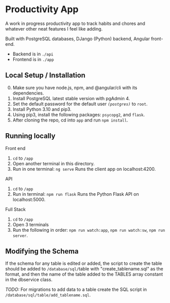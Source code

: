 # Productivity App

A work in progress productivity app to track habits and chores and whatever other neat features I feel like adding.

Built with PostgreSQL databases, DJango (Python) backend, Angular front-end.

- Backend is in `./api`
- Frontend is in `./app`

## Local Setup / Installation
0. Make sure you have node.js, npm, and @angular/cli with its dependencies.
1. Install PostgreSQL latest stable version with pgAdmin 4.
2. Set the default password for the default user <i>`(postgres)`</i> to `root`.
3. Install Python 3.10 and pip3.
4. Using pip3, install the following packages: `psycopg2`, and `flask`.
5. After cloning the repo, cd into `app` and run `npm install`.

## Running locally
Front end
1. `cd` to `/app`
2. Open another terminal in this directory.
3. Run in one terminal: `ng serve` Runs the client app on localhost:4200.

API
1. `cd` to `/app`
2. Run in terminal: `npm run flask` Runs the Python Flask API on localhost:5000.

Full Stack
1. `cd` to `/app`
2. Open 3 terminals
3. Run the following in order: `npm run watch:app`, `npm run watch:sw`, `npm run server`.

## Modifying the Schema
If the schema for any table is edited or added, the script to create the table should be added to `/database/sql/`table with "create_tablename.sql" as the format, and then the name of the table added to the TABLES array constant in the dbservice class.

<i>TODO:</i>
For migrations to add data to a table create the SQL script in `/database/sql/table/add_tablename.sql`.
